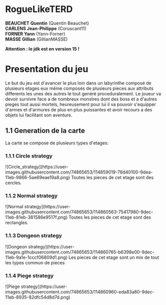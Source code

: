 # RogueLikeTERD

<b>BEAUCHET Quentin</b> (Quentin Beauchet) <br>
<b>CARLENS Jean-Philippe</b>  (Coruscant11) <br>
<b>FORNER Yann</b>  (Yann-Forner)  <br>
<b>MASSE Gillian</b>  (GillianMASSE)

<b>Attention : le jdk est en version 15 !</b>

<h1>Presentation du jeu</h1>

Le but du jeu est d'avancer le plus loin dans un labyrinthe composé de plusieurs etages eux même composés de plusieurs pieces aux attributs differents les unes des autres le tout genéré proceduralement. Le joueur va devoir survivre face a de nombreux monstres dont des boss et a d'autres pieges tout aussi mortels, heureusement pour lui il va pouvoir s'equipper d'armes et d'armures de plus en plus puissantes et avoir recours a des objets lui facilitant son aventure.

<h2>1.1 Generation de la carte</h2>

La carte se compose de plusieurs types d'etages:
<h3>1.1.1 Circle strategy</h3>
![Circle_strategy](https://user-images.githubusercontent.com/74865653/114859019-78d40100-9dea-11eb-9866-5ae69eae19a8.png)
Toutes les pieces de cet etage sont des cercles.
<h3>1.1.2 Normal strategy</h3>
![Normal strategy](https://user-images.githubusercontent.com/74865653/114860563-75417980-9dec-11eb-81eb-381586e9517f.png)
Toutes les pieces de cet etage sont des rectangles.
<h3>1.1.3 Dongeon strategy</h3>
![Dongeon strategy](https://user-images.githubusercontent.com/74865653/114860765-b6398e00-9dec-11eb-9a1e-1cccf06809d1.png)
Les pieces de cet etage sont un mix de tout les types commun de pieces
<h3>1.1.4 Piege strategy</h3>
![Piege strategy](https://user-images.githubusercontent.com/74865653/114860960-eda83a80-9dec-11eb-8935-82dfc54d8d7d.png)



